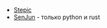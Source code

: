 - [Stepic](https://stepik.org/catalog/search?free=true)
- [SenJun](https://senjun.ru/) - только python и rust